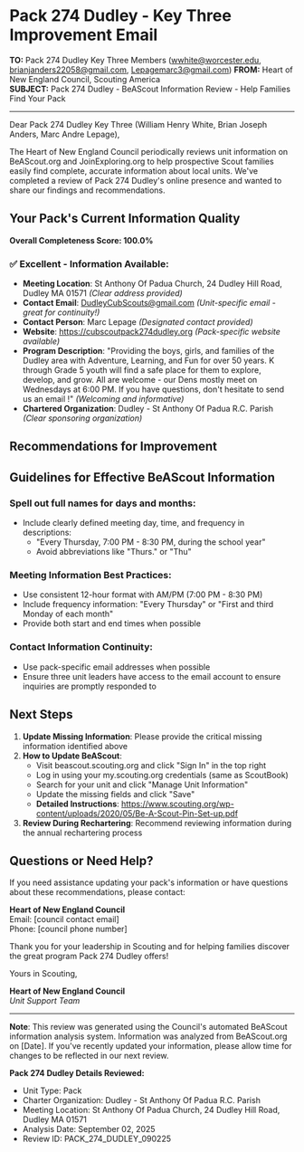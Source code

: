# Pack 274 Dudley - Key Three Improvement Email

**TO:** Pack 274 Dudley Key Three Members (wwhite@worcester.edu, brianjanders22058@gmail.com, Lepagemarc3@gmail.com)
**FROM:** Heart of New England Council, Scouting America  
**SUBJECT:** Pack 274 Dudley - BeAScout Information Review - Help Families Find Your Pack  

---

Dear Pack 274 Dudley Key Three (William Henry White, Brian Joseph Anders, Marc Andre Lepage),

The Heart of New England Council periodically reviews unit information on BeAScout.org and JoinExploring.org to help prospective Scout families easily find complete, accurate information about local units. We've completed a review of Pack 274 Dudley's online presence and wanted to share our findings and recommendations.

## Your Pack's Current Information Quality

**Overall Completeness Score: 100.0%**



### ✅ **Excellent - Information Available:**
- **Meeting Location**: St Anthony Of Padua Church, 24 Dudley Hill Road, Dudley MA 01571 *(Clear address provided)*
- **Contact Email**: DudleyCubScouts@gmail.com *(Unit-specific email - great for continuity!)*
- **Contact Person**: Marc Lepage *(Designated contact provided)*
- **Website**: https://cubscoutpack274dudley.org *(Pack-specific website available)*
- **Program Description**: "Providing the boys, girls, and families of the Dudley area with Adventure, Learning, and Fun for over 50 years.  K through Grade 5 youth will find a safe place for them to explore, develop, and grow. All are welcome - our Dens mostly meet on Wednesdays at 6:00 PM.  If you have questions, don't hesitate to send us an email !" *(Welcoming and informative)*
- **Chartered Organization**: Dudley - St Anthony Of Padua R.C. Parish *(Clear sponsoring organization)*

## Recommendations for Improvement



## Guidelines for Effective BeAScout Information

### **Spell out full names for days and months:**
- Include clearly defined meeting day, time, and frequency in descriptions:
  - "Every Thursday, 7:00 PM - 8:30 PM, during the school year"
  - Avoid abbreviations like "Thurs." or "Thu"

### **Meeting Information Best Practices:**
- Use consistent 12-hour format with AM/PM (7:00 PM - 8:30 PM)
- Include frequency information: "Every Thursday" or "First and third Monday of each month"
- Provide both start and end times when possible

### **Contact Information Continuity:**
- Use pack-specific email addresses when possible
- Ensure three unit leaders have access to the email account to ensure inquiries are promptly responded to

## Next Steps

1. **Update Missing Information**: Please provide the critical missing information identified above
2. **How to Update BeAScout**: 
   - Visit beascout.scouting.org and click "Sign In" in the top right
   - Log in using your my.scouting.org credentials (same as ScoutBook)
   - Search for your unit and click "Manage Unit Information"
   - Update the missing fields and click "Save"
   - **Detailed Instructions**: https://www.scouting.org/wp-content/uploads/2020/05/Be-A-Scout-Pin-Set-up.pdf
3. **Review During Rechartering**: Recommend reviewing information during the annual rechartering process

## Questions or Need Help?

If you need assistance updating your pack's information or have questions about these recommendations, please contact:

**Heart of New England Council**  
Email: [council contact email]  
Phone: [council phone number]

Thank you for your leadership in Scouting and for helping families discover the great program Pack 274 Dudley offers!

Yours in Scouting,

**Heart of New England Council**  
*Unit Support Team*

---

**Note**: This review was generated using the Council's automated BeAScout information analysis system. Information was analyzed from BeAScout.org on [Date]. If you've recently updated your information, please allow time for changes to be reflected in our next review.

**Pack 274 Dudley Details Reviewed:**
- Unit Type: Pack
- Charter Organization: Dudley - St Anthony Of Padua R.C. Parish  
- Meeting Location: St Anthony Of Padua Church, 24 Dudley Hill Road, Dudley MA 01571
- Analysis Date: September 02, 2025
- Review ID: PACK_274_DUDLEY_090225